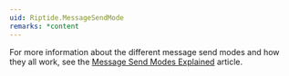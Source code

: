 ```yaml
---
uid: Riptide.MessageSendMode
remarks: *content
---
```

For more information about the different message send modes and how they all work, see the [Message Send Modes Explained](~/manual/guides/send-modes-explained.md) article.